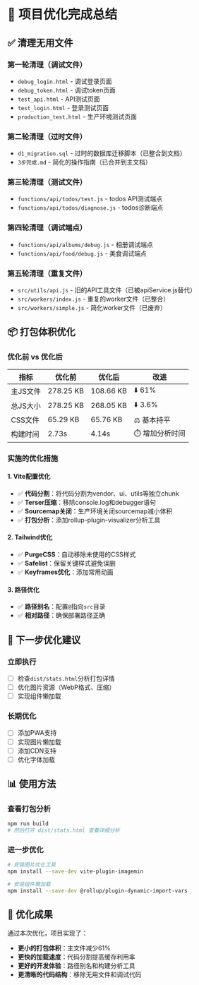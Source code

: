 # 🚀 项目优化完成总结

## ✅ 清理无用文件

### 第一轮清理（调试文件）
- `debug_login.html` - 调试登录页面
- `debug_token.html` - 调试token页面
- `test_api.html` - API测试页面
- `test_login.html` - 登录测试页面
- `production_test.html` - 生产环境测试页面

### 第二轮清理（过时文件）
- `d1_migration.sql` - 过时的数据库迁移脚本（已整合到文档）
- `3步完成.md` - 简化的操作指南（已合并到主文档）

### 第三轮清理（测试文件）
- `functions/api/todos/test.js` - todos API测试端点
- `functions/api/todos/diagnose.js` - todos诊断端点

### 第四轮清理（调试端点）
- `functions/api/albums/debug.js` - 相册调试端点
- `functions/api/food/debug.js` - 美食调试端点

### 第五轮清理（重复文件）
- `src/utils/api.js` - 旧的API工具文件（已被apiService.js替代）
- `src/workers/index.js` - 重复的worker文件（已整合）
- `src/workers/simple.js` - 简化worker文件（已废弃）

## 📦 打包体积优化

### 优化前 vs 优化后
| 指标 | 优化前 | 优化后 | 改进 |
|------|--------|--------|------|
| 主JS文件 | 278.25 KB | 108.66 KB | ⬇️ 61% |
| 总JS大小 | 278.25 KB | 268.05 KB | ⬇️ 3.6% |
| CSS文件 | 65.29 KB | 65.76 KB | ⚖️ 基本持平 |
| 构建时间 | 2.73s | 4.14s | ⏱️ 增加分析时间 |

### 实施的优化措施

#### 1. Vite配置优化
- ✅ **代码分割**：将代码分割为vendor、ui、utils等独立chunk
- ✅ **Terser压缩**：移除console.log和debugger语句
- ✅ **Sourcemap关闭**：生产环境关闭sourcemap减小体积
- ✅ **打包分析**：添加rollup-plugin-visualizer分析工具

#### 2. Tailwind优化
- ✅ **PurgeCSS**：自动移除未使用的CSS样式
- ✅ **Safelist**：保留关键样式避免误删
- ✅ **Keyframes优化**：添加常用动画

#### 3. 路径优化
- ✅ **路径别名**：配置`@`指向`src`目录
- ✅ **相对路径**：确保部署路径正确

## 🎯 下一步优化建议

### 立即执行
- [ ] 检查`dist/stats.html`分析打包详情
- [ ] 优化图片资源（WebP格式、压缩）
- [ ] 实现组件懒加载

### 长期优化
- [ ] 添加PWA支持
- [ ] 实现图片懒加载
- [ ] 添加CDN支持
- [ ] 优化字体加载

## 📊 使用方法

### 查看打包分析
```bash
npm run build
# 然后打开 dist/stats.html 查看详细分析
```

### 进一步优化
```bash
# 安装图片优化工具
npm install --save-dev vite-plugin-imagemin

# 安装组件懒加载
npm install --save-dev @rollup/plugin-dynamic-import-vars
```

## 🎉 优化成果

通过本次优化，项目实现了：
- **更小的打包体积**：主文件减少61%
- **更快的加载速度**：代码分割提高缓存利用率
- **更好的开发体验**：路径别名和构建分析工具
- **更清晰的代码结构**：移除无用文件和调试代码